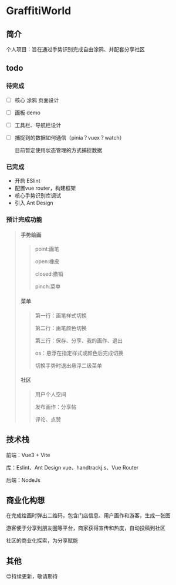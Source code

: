 # GraffitiWorld

## 简介

个人项目：旨在通过手势识别完成自由涂鸦、并配套分享社区

## todo

### 待完成

-   [ ] 核心 涂鸦 页面设计

-   [ ] 画板 demo

-   [ ] 工具栏、导航栏设计

-   [ ] 捕捉到的数据如何通信（pinia？vuex？watch）

    目前暂定使用状态管理的方式捕捉数据

### 已完成

-   开启 ESlint
-   配置vue router，构建框架
-   核心手势识别库调试
-   引入 Ant Design

### 预计完成功能

>   #### 手势绘画
>
>   >   point:画笔
>   >
>   >   open:橡皮
>   >
>   >   closed:撤销
>   >
>   >   pinch:菜单
>
>   #### 菜单
>
>   >   第一行：画笔样式切换
>   >
>   >   第二行：画笔颜色切换
>   >
>   >   第三行：保存、分享、我的画作、退出
>   >
>   >   os：悬浮在指定样式或颜色后完成切换
>   >
>   >   切换手势时退出悬浮二级菜单
>
>   #### 社区
>
>   >   用户个人空间
>   >
>   >   发布画作：分享帖
>   >
>   >   评论、点赞

## 技术栈

前端：Vue3 + Vite

库：Eslint、Ant Design vue、handtrackj.s、Vue Router

后端：NodeJs

## 商业化构想

在完成绘画时弹出二维码，包含门店信息、用户画作和游客，生成一张图

游客便于分享到朋友圈等平台，商家获得宣传和热度，自动投稿到社区

社区的商业化探索，为分享赋能

## 其他

😊持续更新，敬请期待
